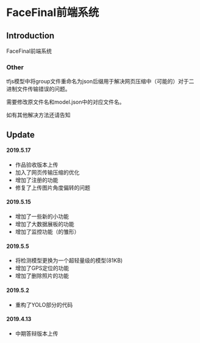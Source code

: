 # FaceFinal前端系统

## Introduction
FaceFinal前端系统

### Other
tfjs模型中将group文件重命名为json后缀用于解决网页压缩中（可能的）对于二进制文件传输错误的问题。

需要修改原文件名和model.json中的对应文件名。

如有其他解决方法还请告知
## Update
#### 2019.5.17
- 作品验收版本上传
- 加入了网页传输压缩的优化
- 增加了注册的功能
- 修复了上传图片角度偏转的问题

#### 2019.5.15
- 增加了一些新的小功能
- 增加了大数据展板的功能
- 增加了监控功能（的雏形）
#### 2019.5.5
- 将检测模型更换为一个超轻量级的模型(81KB)
- 增加了GPS定位的功能
- 增加了删除照片的功能
#### 2019.5.2 
- 重构了YOLO部分的代码
#### 2019.4.13 
- 中期答辩版本上传

